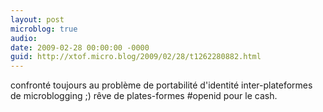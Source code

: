 ```yaml
---
layout: post
microblog: true
audio: 
date: 2009-02-28 00:00:00 -0000
guid: http://xtof.micro.blog/2009/02/28/t1262280882.html
---
```

confronté toujours au problème de portabilité d'identité inter-plateformes de microblogging ;) rêve de plates-formes #openid pour le cash.
